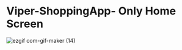 # Viper-ShoppingApp- Only Home  Screen
![ezgif com-gif-maker (14)](https://user-images.githubusercontent.com/13710309/167215300-c5798736-dacf-49bc-8bc3-2d34b97b785c.gif)
